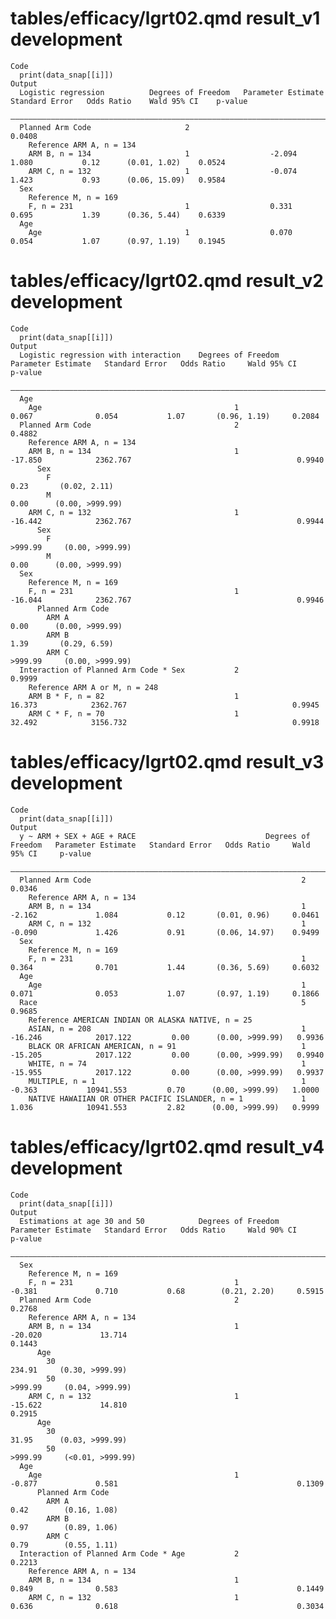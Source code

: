 # tables/efficacy/lgrt02.qmd result_v1 development

    Code
      print(data_snap[[i]])
    Output
      Logistic regression          Degrees of Freedom   Parameter Estimate   Standard Error   Odds Ratio    Wald 95% CI    p-value
      ————————————————————————————————————————————————————————————————————————————————————————————————————————————————————————————
      Planned Arm Code                     2                                                                               0.0408 
        Reference ARM A, n = 134                                                                                                  
        ARM B, n = 134                     1                  -2.094             1.080           0.12      (0.01, 1.02)    0.0524 
        ARM C, n = 132                     1                  -0.074             1.423           0.93      (0.06, 15.09)   0.9584 
      Sex                                                                                                                         
        Reference M, n = 169                                                                                                      
        F, n = 231                         1                  0.331              0.695           1.39      (0.36, 5.44)    0.6339 
      Age                                                                                                                         
        Age                                1                  0.070              0.054           1.07      (0.97, 1.19)    0.1945 

# tables/efficacy/lgrt02.qmd result_v2 development

    Code
      print(data_snap[[i]])
    Output
      Logistic regression with interaction    Degrees of Freedom   Parameter Estimate   Standard Error   Odds Ratio     Wald 95% CI     p-value
      —————————————————————————————————————————————————————————————————————————————————————————————————————————————————————————————————————————
      Age                                                                                                                                      
        Age                                           1                  0.067              0.054           1.07       (0.96, 1.19)     0.2084 
      Planned Arm Code                                2                                                                                 0.4882 
        Reference ARM A, n = 134                                                                                                               
        ARM B, n = 134                                1                 -17.850            2362.767                                     0.9940 
          Sex                                                                                                                                  
            F                                                                                               0.23       (0.02, 2.11)            
            M                                                                                               0.00      (0.00, >999.99)          
        ARM C, n = 132                                1                 -16.442            2362.767                                     0.9944 
          Sex                                                                                                                                  
            F                                                                                             >999.99     (0.00, >999.99)          
            M                                                                                               0.00      (0.00, >999.99)          
      Sex                                                                                                                                      
        Reference M, n = 169                                                                                                                   
        F, n = 231                                    1                 -16.044            2362.767                                     0.9946 
          Planned Arm Code                                                                                                                     
            ARM A                                                                                           0.00      (0.00, >999.99)          
            ARM B                                                                                           1.39       (0.29, 6.59)            
            ARM C                                                                                         >999.99     (0.00, >999.99)          
      Interaction of Planned Arm Code * Sex           2                                                                                 0.9999 
        Reference ARM A or M, n = 248                                                                                                          
        ARM B * F, n = 82                             1                  16.373            2362.767                                     0.9945 
        ARM C * F, n = 70                             1                  32.492            3156.732                                     0.9918 

# tables/efficacy/lgrt02.qmd result_v3 development

    Code
      print(data_snap[[i]])
    Output
      y ~ ARM + SEX + AGE + RACE                             Degrees of Freedom   Parameter Estimate   Standard Error   Odds Ratio     Wald 95% CI     p-value
      ————————————————————————————————————————————————————————————————————————————————————————————————————————————————————————————————————————————————————————
      Planned Arm Code                                               2                                                                                 0.0346 
        Reference ARM A, n = 134                                                                                                                              
        ARM B, n = 134                                               1                  -2.162             1.084           0.12       (0.01, 0.96)     0.0461 
        ARM C, n = 132                                               1                  -0.090             1.426           0.91       (0.06, 14.97)    0.9499 
      Sex                                                                                                                                                     
        Reference M, n = 169                                                                                                                                  
        F, n = 231                                                   1                  0.364              0.701           1.44       (0.36, 5.69)     0.6032 
      Age                                                                                                                                                     
        Age                                                          1                  0.071              0.053           1.07       (0.97, 1.19)     0.1866 
      Race                                                           5                                                                                 0.9685 
        Reference AMERICAN INDIAN OR ALASKA NATIVE, n = 25                                                                                                    
        ASIAN, n = 208                                               1                 -16.246            2017.122         0.00      (0.00, >999.99)   0.9936 
        BLACK OR AFRICAN AMERICAN, n = 91                            1                 -15.205            2017.122         0.00      (0.00, >999.99)   0.9940 
        WHITE, n = 74                                                1                 -15.955            2017.122         0.00      (0.00, >999.99)   0.9937 
        MULTIPLE, n = 1                                              1                  -0.363           10941.553         0.70      (0.00, >999.99)   1.0000 
        NATIVE HAWAIIAN OR OTHER PACIFIC ISLANDER, n = 1             1                  1.036            10941.553         2.82      (0.00, >999.99)   0.9999 

# tables/efficacy/lgrt02.qmd result_v4 development

    Code
      print(data_snap[[i]])
    Output
      Estimations at age 30 and 50            Degrees of Freedom   Parameter Estimate   Standard Error   Odds Ratio     Wald 90% CI      p-value
      ——————————————————————————————————————————————————————————————————————————————————————————————————————————————————————————————————————————
      Sex                                                                                                                                       
        Reference M, n = 169                                                                                                                    
        F, n = 231                                    1                  -0.381             0.710           0.68        (0.21, 2.20)     0.5915 
      Planned Arm Code                                2                                                                                  0.2768 
        Reference ARM A, n = 134                                                                                                                
        ARM B, n = 134                                1                 -20.020             13.714                                       0.1443 
          Age                                                                                                                                   
            30                                                                                             234.91     (0.30, >999.99)           
            50                                                                                            >999.99     (0.04, >999.99)           
        ARM C, n = 132                                1                 -15.622             14.810                                       0.2915 
          Age                                                                                                                                   
            30                                                                                             31.95      (0.03, >999.99)           
            50                                                                                            >999.99     (<0.01, >999.99)          
      Age                                                                                                                                       
        Age                                           1                  -0.877             0.581                                        0.1309 
          Planned Arm Code                                                                                                                      
            ARM A                                                                                           0.42        (0.16, 1.08)            
            ARM B                                                                                           0.97        (0.89, 1.06)            
            ARM C                                                                                           0.79        (0.55, 1.11)            
      Interaction of Planned Arm Code * Age           2                                                                                  0.2213 
        Reference ARM A, n = 134                                                                                                                
        ARM B, n = 134                                1                  0.849              0.583                                        0.1449 
        ARM C, n = 132                                1                  0.636              0.618                                        0.3034 

